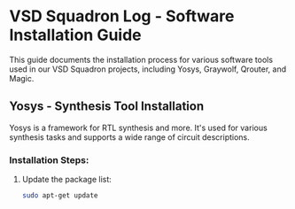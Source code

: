 # VSD Squadron Log - Software Installation Guide

This guide documents the installation process for various software tools used in our VSD Squadron projects, including Yosys, Graywolf, Qrouter, and Magic.

## Yosys - Synthesis Tool Installation

Yosys is a framework for RTL synthesis and more. It's used for various synthesis tasks and supports a wide range of circuit descriptions.

### Installation Steps:
1. Update the package list:
   ```bash
   sudo apt-get update


